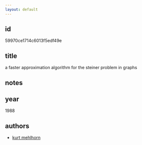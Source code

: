 ```yaml
---
layout: default
---
```


## id

59970ce1714c6013f5edf49e

## title

a faster approximation algorithm for the steiner problem in graphs

## notes



## year

1988

## authors

 * [kurt mehlhorn](/pages/literature/authors/59970ce1714c6013f5edf49d.html)
